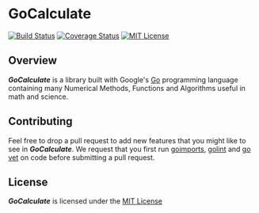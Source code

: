 # GoCalculate

[![Build Status](https://travis-ci.org/NumberXNumbers/GoCalculate.svg?branch=master)](https://travis-ci.org/NumberXNumbers/GoCalculate)
[![Coverage Status](https://coveralls.io/repos/github/NumberXNumbers/GoCalculate/badge.svg?branch=master)](https://coveralls.io/github/NumberXNumbers/GoCalculate?branch=master)
[![MIT License](https://img.shields.io/badge/License-MIT-blue.svg)](https://github.com/NumberXNumbers/GoCalculate/blob/master/LICENSE)

## Overview

**_GoCalculate_** is a library built with Google's [Go](https://golang.org/) programming language containing many Numerical Methods, Functions and Algorithms useful in math and science.

## Contributing

Feel free to drop a pull request to add new features that you might like to see in **_GoCalculate_**. We request that you first run [goimports](https://godoc.org/golang.org/x/tools/cmd/goimports), [golint](https://github.com/golang/lint) and [go vet](https://golang.org/cmd/vet/) on code before submitting a pull request.

## License

**_GoCalculate_** is licensed under the [MIT License](https://opensource.org/licenses/MIT)

